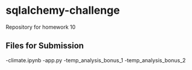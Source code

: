 # sqlalchemy-challenge
Repository for homework 10

## Files for Submission
-climate.ipynb
-app.py
-temp_analysis_bonus_1
-temp_analysis_bonus_2

